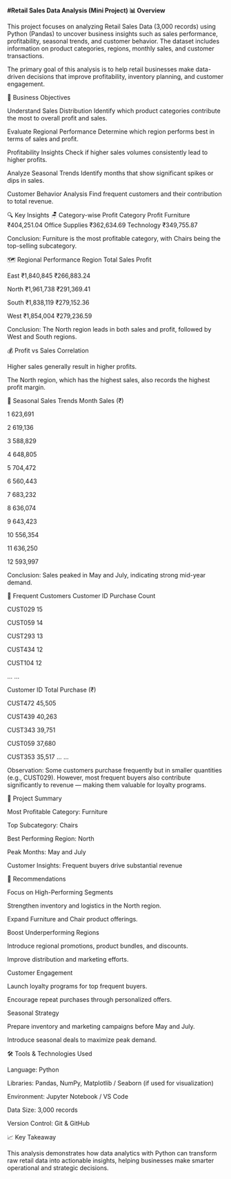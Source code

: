 **#Retail Sales Data Analysis (Mini Project) 📊 Overview**

This project focuses on analyzing Retail Sales Data (3,000 records) using Python (Pandas) to uncover business insights such as sales performance, profitability, seasonal trends, and customer behavior. The dataset includes information on product categories, regions, monthly sales, and customer transactions.

The primary goal of this analysis is to help retail businesses make data-driven decisions that improve profitability, inventory planning, and customer engagement.

🧠 Business Objectives

Understand Sales Distribution Identify which product categories contribute the most to overall profit and sales.

Evaluate Regional Performance Determine which region performs best in terms of sales and profit.

Profitability Insights Check if higher sales volumes consistently lead to higher profits.

Analyze Seasonal Trends Identify months that show significant spikes or dips in sales.

Customer Behavior Analysis Find frequent customers and their contribution to total revenue.

🔍 Key Insights 🪑 Category-wise Profit Category Profit Furniture ₹404,251.04 Office Supplies ₹362,634.69 Technology ₹349,755.87

Conclusion: Furniture is the most profitable category, with Chairs being the top-selling subcategory.

🗺️ Regional Performance Region Total Sales Profit

East ₹1,840,845 ₹266,883.24

North ₹1,961,738 ₹291,369.41

South ₹1,838,119 ₹279,152.36

West ₹1,854,004 ₹279,236.59

Conclusion: The North region leads in both sales and profit, followed by West and South regions.

💰 Profit vs Sales Correlation

Higher sales generally result in higher profits.

The North region, which has the highest sales, also records the highest profit margin.

📅 Seasonal Sales Trends Month Sales (₹)

1 623,691

2 619,136

3 588,829

4 648,805

5 704,472

6 560,443

7 683,232

8 636,074

9 643,423

10 556,354

11 636,250

12 593,997

Conclusion: Sales peaked in May and July, indicating strong mid-year demand.

👥 Frequent Customers Customer ID Purchase Count

CUST029 15

CUST059 14

CUST293 13

CUST434 12

CUST104 12

... ...

Customer ID Total Purchase (₹)

CUST472 45,505

CUST439 40,263

CUST343 39,751

CUST059 37,680

CUST353 35,517 ... ...

Observation: Some customers purchase frequently but in smaller quantities (e.g., CUST029). However, most frequent buyers also contribute significantly to revenue — making them valuable for loyalty programs.

🧾 Project Summary

Most Profitable Category: Furniture

Top Subcategory: Chairs

Best Performing Region: North

Peak Months: May and July

Customer Insights: Frequent buyers drive substantial revenue

🚀 Recommendations

Focus on High-Performing Segments

Strengthen inventory and logistics in the North region.

Expand Furniture and Chair product offerings.

Boost Underperforming Regions

Introduce regional promotions, product bundles, and discounts.

Improve distribution and marketing efforts.

Customer Engagement

Launch loyalty programs for top frequent buyers.

Encourage repeat purchases through personalized offers.

Seasonal Strategy

Prepare inventory and marketing campaigns before May and July.

Introduce seasonal deals to maximize peak demand.

🛠️ Tools & Technologies Used

Language: Python

Libraries: Pandas, NumPy, Matplotlib / Seaborn (if used for visualization)

Environment: Jupyter Notebook / VS Code

Data Size: 3,000 records

Version Control: Git & GitHub

📈 Key Takeaway

This analysis demonstrates how data analytics with Python can transform raw retail data into actionable insights, helping businesses make smarter operational and strategic decisions.
